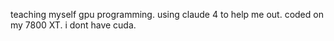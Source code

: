 teaching myself gpu programming. using claude 4 to help me out. coded on my 7800 XT. i dont have cuda.
